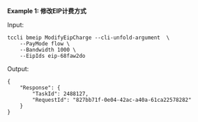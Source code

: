 **Example 1: 修改EIP计费方式**



Input: 

```
tccli bmeip ModifyEipCharge --cli-unfold-argument  \
    --PayMode flow \
    --Bandwidth 1000 \
    --EipIds eip-68faw2do
```

Output: 
```
{
    "Response": {
        "TaskId": 2488127,
        "RequestId": "827bb71f-0e04-42ac-a40a-61ca22578282"
    }
}
```

